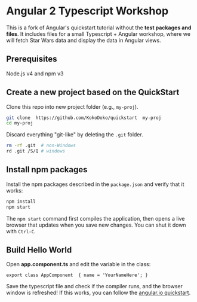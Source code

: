 # Angular 2 Typescript Workshop

This is a fork of Angular's quickstart tutorial without the **test packages and files**. It includes files for a small Typescript + Angular workshop, where we will fetch Star Wars data and display the data in Angular views.

## Prerequisites

Node.js v4 and npm v3
    
## Create a new project based on the QuickStart

Clone this repo into new project folder (e.g., `my-proj`).
```bash
git clone  https://github.com/KokoDoko/quickstart  my-proj
cd my-proj
```
Discard everything "git-like" by deleting the `.git` folder.
```bash
rm -rf .git  # non-Windows
rd .git /S/Q # windows
```

## Install npm packages

Install the npm packages described in the `package.json` and verify that it works:

```bash
npm install
npm start
```

The `npm start` command first compiles the application, then opens a live browser
that updates when you save new changes. You can shut it down with `Ctrl-C`.

## Build Hello World

Open **app.component.ts** and edit the variable in the class:

 `export class AppComponent  { name = 'YourNameHere'; }` 

Save the typescript file and check if the compiler runs, and the browser window is refreshed!
If this works, you can follow the [angular.io quickstart](https://angular.io/docs/ts/latest/quickstart.html).
